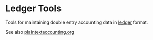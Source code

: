 # Ledger Tools

Tools for maintaining double entry accounting data in [ledger](ledger-cli.org) format.  

See also [plaintextaccounting.org](plaintextaccounting.org)
